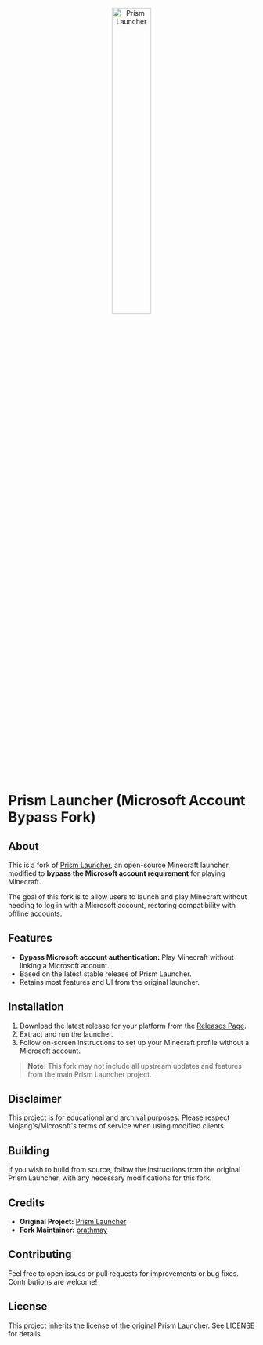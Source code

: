<p align="center">
<picture>
  <source media="(prefers-color-scheme: dark)" srcset="/logo/org.prismlauncher.PrismLauncher.logo-darkmode.svg">
  <source media="(prefers-color-scheme: light)" srcset="/logo/org.prismlauncher.PrismLauncher.logo.svg">
  <img alt="Prism Launcher" src="/logo/org.prismlauncher.PrismLauncher.logo.svg" width="40%">
</picture>
</p>

# Prism Launcher (Microsoft Account Bypass Fork)

## About

This is a fork of [Prism Launcher](https://prismlauncher.org/), an open-source Minecraft launcher, modified to **bypass the Microsoft account requirement** for playing Minecraft.

The goal of this fork is to allow users to launch and play Minecraft without needing to log in with a Microsoft account, restoring compatibility with offline accounts.

## Features

- **Bypass Microsoft account authentication:** Play Minecraft without linking a Microsoft account.
- Based on the latest stable release of Prism Launcher.
- Retains most features and UI from the original launcher.

## Installation

1. Download the latest release for your platform from the [Releases Page](#).
2. Extract and run the launcher.
3. Follow on-screen instructions to set up your Minecraft profile without a Microsoft account.

> **Note:** This fork may not include all upstream updates and features from the main Prism Launcher project.

## Disclaimer

This project is for educational and archival purposes. Please respect Mojang's/Microsoft's terms of service when using modified clients.

## Building

If you wish to build from source, follow the instructions from the original Prism Launcher, with any necessary modifications for this fork.

## Credits

- **Original Project:** [Prism Launcher](https://github.com/PrismLauncher/PrismLauncher)
- **Fork Maintainer:** [prathmay](https://github.com/prathmay)

## Contributing

Feel free to open issues or pull requests for improvements or bug fixes. Contributions are welcome!

## License

This project inherits the license of the original Prism Launcher. See [LICENSE](./LICENSE) for details.
